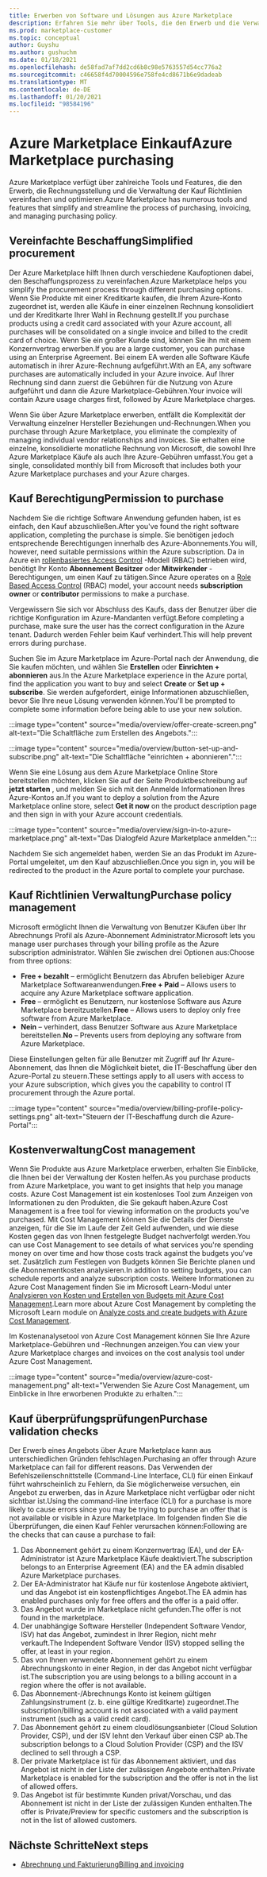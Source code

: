 ```yaml
---
title: Erwerben von Software und Lösungen aus Azure Marketplace
description: Erfahren Sie mehr über Tools, die den Erwerb und die Verwaltung von Software in Azure Marketplace vereinfachen und optimieren.
ms.prod: marketplace-customer
ms.topic: conceptual
author: Guyshu
ms.author: gushuchm
ms.date: 01/18/2021
ms.openlocfilehash: de58fad7af7dd2cd6b8c98e5763557d54cc776a2
ms.sourcegitcommit: c46658f4d70004596e758fe4cd8671b6e9dadeab
ms.translationtype: MT
ms.contentlocale: de-DE
ms.lasthandoff: 01/20/2021
ms.locfileid: "98584196"
---
```

# <a name="azure-marketplace-purchasing"></a><span data-ttu-id="1fa58-103">Azure Marketplace Einkauf</span><span class="sxs-lookup"><span data-stu-id="1fa58-103">Azure Marketplace purchasing</span></span>

<span data-ttu-id="1fa58-104">Azure Marketplace verfügt über zahlreiche Tools und Features, die den Erwerb, die Rechnungsstellung und die Verwaltung der Kauf Richtlinien vereinfachen und optimieren.</span><span class="sxs-lookup"><span data-stu-id="1fa58-104">Azure Marketplace has numerous tools and features that simplify and streamline the process of purchasing, invoicing, and managing purchasing policy.</span></span>

## <a name="simplified-procurement"></a><span data-ttu-id="1fa58-105">Vereinfachte Beschaffung</span><span class="sxs-lookup"><span data-stu-id="1fa58-105">Simplified procurement</span></span>

<span data-ttu-id="1fa58-106">Der Azure Marketplace hilft Ihnen durch verschiedene Kaufoptionen dabei, den Beschaffungsprozess zu vereinfachen.</span><span class="sxs-lookup"><span data-stu-id="1fa58-106">Azure Marketplace helps you simplify the procurement process through different purchasing options.</span></span> <span data-ttu-id="1fa58-107">Wenn Sie Produkte mit einer Kreditkarte kaufen, die Ihrem Azure-Konto zugeordnet ist, werden alle Käufe in einer einzelnen Rechnung konsolidiert und der Kreditkarte Ihrer Wahl in Rechnung gestellt.</span><span class="sxs-lookup"><span data-stu-id="1fa58-107">If you purchase products using a credit card associated with your Azure account, all purchases will be consolidated on a single invoice and billed to the credit card of choice.</span></span> <span data-ttu-id="1fa58-108">Wenn Sie ein großer Kunde sind, können Sie ihn mit einem Konzernvertrag erwerben.</span><span class="sxs-lookup"><span data-stu-id="1fa58-108">If you are a large customer, you can purchase using an Enterprise Agreement.</span></span> <span data-ttu-id="1fa58-109">Bei einem EA werden alle Software Käufe automatisch in ihrer Azure-Rechnung aufgeführt.</span><span class="sxs-lookup"><span data-stu-id="1fa58-109">With an EA, any software purchases are automatically included in your Azure invoice.</span></span> <span data-ttu-id="1fa58-110">Auf Ihrer Rechnung sind dann zuerst die Gebühren für die Nutzung von Azure aufgeführt und dann die Azure Marketplace-Gebühren.</span><span class="sxs-lookup"><span data-stu-id="1fa58-110">Your invoice will contain Azure usage charges first, followed by Azure Marketplace charges.</span></span>

<span data-ttu-id="1fa58-111">Wenn Sie über Azure Marketplace erwerben, entfällt die Komplexität der Verwaltung einzelner Hersteller Beziehungen und-Rechnungen.</span><span class="sxs-lookup"><span data-stu-id="1fa58-111">When you purchase through Azure Marketplace, you eliminate the complexity of managing individual vendor relationships and invoices.</span></span> <span data-ttu-id="1fa58-112">Sie erhalten eine einzelne, konsolidierte monatliche Rechnung von Microsoft, die sowohl Ihre Azure Marketplace Käufe als auch Ihre Azure-Gebühren umfasst.</span><span class="sxs-lookup"><span data-stu-id="1fa58-112">You get a single, consolidated monthly bill from Microsoft that includes both your Azure Marketplace purchases and your Azure charges.</span></span>

## <a name="permission-to-purchase"></a><span data-ttu-id="1fa58-113">Kauf Berechtigung</span><span class="sxs-lookup"><span data-stu-id="1fa58-113">Permission to purchase</span></span>

<span data-ttu-id="1fa58-114">Nachdem Sie die richtige Software Anwendung gefunden haben, ist es einfach, den Kauf abzuschließen.</span><span class="sxs-lookup"><span data-stu-id="1fa58-114">After you've found the right software application, completing the purchase is simple.</span></span> <span data-ttu-id="1fa58-115">Sie benötigen jedoch entsprechende Berechtigungen innerhalb des Azure-Abonnements.</span><span class="sxs-lookup"><span data-stu-id="1fa58-115">You will, however, need suitable permissions within the Azure subscription.</span></span> <span data-ttu-id="1fa58-116">Da in Azure ein [rollenbasiertes Access Control](/azure/role-based-access-control/overview) -Modell (RBAC) betrieben wird, benötigt Ihr Konto **Abonnement Besitzer** oder **Mitwirkender** -Berechtigungen, um einen Kauf zu tätigen.</span><span class="sxs-lookup"><span data-stu-id="1fa58-116">Since Azure operates on a [Role Based Access Control](/azure/role-based-access-control/overview) (RBAC) model, your account needs **subscription owner** or **contributor** permissions to make a purchase.</span></span>

<span data-ttu-id="1fa58-117">Vergewissern Sie sich vor Abschluss des Kaufs, dass der Benutzer über die richtige Konfiguration im Azure-Mandanten verfügt.</span><span class="sxs-lookup"><span data-stu-id="1fa58-117">Before completing a purchase, make sure the user has the correct configuration in the Azure tenant.</span></span> <span data-ttu-id="1fa58-118">Dadurch werden Fehler beim Kauf verhindert.</span><span class="sxs-lookup"><span data-stu-id="1fa58-118">This will help prevent errors during purchase.</span></span>

<span data-ttu-id="1fa58-119">Suchen Sie im Azure Marketplace im Azure-Portal nach der Anwendung, die Sie kaufen möchten, und wählen Sie **Erstellen** oder **Einrichten + abonnieren** aus.</span><span class="sxs-lookup"><span data-stu-id="1fa58-119">In the Azure Marketplace experience in the Azure portal, find the application you want to buy and select **Create** or **Set up + subscribe**.</span></span> <span data-ttu-id="1fa58-120">Sie werden aufgefordert, einige Informationen abzuschließen, bevor Sie Ihre neue Lösung verwenden können.</span><span class="sxs-lookup"><span data-stu-id="1fa58-120">You'll be prompted to complete some information before being able to use your new solution.</span></span>

:::image type="content" source="media/overview/offer-create-screen.png" alt-text="Die Schaltfläche zum Erstellen des Angebots.":::

:::image type="content" source="media/overview/button-set-up-and-subscribe.png" alt-text="Die Schaltfläche &quot;einrichten + abonnieren&quot;.":::

<span data-ttu-id="1fa58-123">Wenn Sie eine Lösung aus dem Azure Marketplace Online Store bereitstellen möchten, klicken Sie auf der Seite Produktbeschreibung auf **jetzt starten** , und melden Sie sich mit den Anmelde Informationen Ihres Azure-Kontos an.</span><span class="sxs-lookup"><span data-stu-id="1fa58-123">If you want to deploy a solution from the Azure Marketplace online store, select **Get it now** on the product description page and then sign in with your Azure account credentials.</span></span>

:::image type="content" source="media/overview/sign-in-to-azure-marketplace.png" alt-text="Das Dialogfeld Azure Marketplace anmelden.":::

<span data-ttu-id="1fa58-125">Nachdem Sie sich angemeldet haben, werden Sie an das Produkt im Azure-Portal umgeleitet, um den Kauf abzuschließen.</span><span class="sxs-lookup"><span data-stu-id="1fa58-125">Once you sign in, you will be redirected to the product in the Azure portal to complete your purchase.</span></span>

## <a name="purchase-policy-management"></a><span data-ttu-id="1fa58-126">Kauf Richtlinien Verwaltung</span><span class="sxs-lookup"><span data-stu-id="1fa58-126">Purchase policy management</span></span>

<span data-ttu-id="1fa58-127">Microsoft ermöglicht Ihnen die Verwaltung von Benutzer Käufen über Ihr Abrechnungs Profil als Azure-Abonnement Administrator.</span><span class="sxs-lookup"><span data-stu-id="1fa58-127">Microsoft lets you manage user purchases through your billing profile as the Azure subscription administrator.</span></span> <span data-ttu-id="1fa58-128">Wählen Sie zwischen drei Optionen aus:</span><span class="sxs-lookup"><span data-stu-id="1fa58-128">Choose from three options:</span></span>

- <span data-ttu-id="1fa58-129">**Free + bezahlt** – ermöglicht Benutzern das Abrufen beliebiger Azure Marketplace Softwareanwendungen.</span><span class="sxs-lookup"><span data-stu-id="1fa58-129">**Free + Paid** – Allows users to acquire any Azure Marketplace software application.</span></span>
- <span data-ttu-id="1fa58-130">**Free** – ermöglicht es Benutzern, nur kostenlose Software aus Azure Marketplace bereitzustellen.</span><span class="sxs-lookup"><span data-stu-id="1fa58-130">**Free** – Allows users to deploy only free software from Azure Marketplace.</span></span>
- <span data-ttu-id="1fa58-131">**Nein** – verhindert, dass Benutzer Software aus Azure Marketplace bereitstellen.</span><span class="sxs-lookup"><span data-stu-id="1fa58-131">**No** – Prevents users from deploying any software from Azure Marketplace.</span></span>

<span data-ttu-id="1fa58-132">Diese Einstellungen gelten für alle Benutzer mit Zugriff auf Ihr Azure-Abonnement, das Ihnen die Möglichkeit bietet, die IT-Beschaffung über den Azure-Portal zu steuern.</span><span class="sxs-lookup"><span data-stu-id="1fa58-132">These settings apply to all users with access to your Azure subscription, which gives you the capability to control IT procurement through the Azure portal.</span></span>

:::image type="content" source="media/overview/billing-profile-policy-settings.png" alt-text="Steuern der IT-Beschaffung durch die Azure-Portal":::

## <a name="cost-management"></a><span data-ttu-id="1fa58-134">Kostenverwaltung</span><span class="sxs-lookup"><span data-stu-id="1fa58-134">Cost management</span></span>

<span data-ttu-id="1fa58-135">Wenn Sie Produkte aus Azure Marketplace erwerben, erhalten Sie Einblicke, die Ihnen bei der Verwaltung der Kosten helfen.</span><span class="sxs-lookup"><span data-stu-id="1fa58-135">As you purchase products from Azure Marketplace, you want to get insights that help you manage costs.</span></span> <span data-ttu-id="1fa58-136">Azure Cost Management ist ein kostenloses Tool zum Anzeigen von Informationen zu den Produkten, die Sie gekauft haben.</span><span class="sxs-lookup"><span data-stu-id="1fa58-136">Azure Cost Management is a free tool for viewing information on the products you've purchased.</span></span> <span data-ttu-id="1fa58-137">Mit Cost Management können Sie die Details der Dienste anzeigen, für die Sie im Laufe der Zeit Geld aufwenden, und wie diese Kosten gegen das von Ihnen festgelegte Budget nachverfolgt werden.</span><span class="sxs-lookup"><span data-stu-id="1fa58-137">You can use Cost Management to see details of what services you're spending money on over time and how those costs track against the budgets you've set.</span></span> <span data-ttu-id="1fa58-138">Zusätzlich zum Festlegen von Budgets können Sie Berichte planen und die Abonnementkosten analysieren.</span><span class="sxs-lookup"><span data-stu-id="1fa58-138">In addition to setting budgets, you can schedule reports and analyze subscription costs.</span></span> <span data-ttu-id="1fa58-139">Weitere Informationen zu Azure Cost Management finden Sie im Microsoft Learn-Modul unter [Analysieren von Kosten und Erstellen von Budgets mit Azure Cost Management](/learn/modules/analyze-costs-create-budgets-azure-cost-management/).</span><span class="sxs-lookup"><span data-stu-id="1fa58-139">Learn more about Azure Cost Management by completing the Microsoft Learn module on [Analyze costs and create budgets with Azure Cost Management](/learn/modules/analyze-costs-create-budgets-azure-cost-management/).</span></span>

<span data-ttu-id="1fa58-140">Im Kostenanalysetool von Azure Cost Management können Sie Ihre Azure Marketplace-Gebühren und -Rechnungen anzeigen.</span><span class="sxs-lookup"><span data-stu-id="1fa58-140">You can view your Azure Marketplace charges and invoices on the cost analysis tool under Azure Cost Management.</span></span>

:::image type="content" source="media/overview/azure-cost-management.png" alt-text="Verwenden Sie Azure Cost Management, um Einblicke in Ihre erworbenen Produkte zu erhalten.":::

## <a name="purchase-validation-checks"></a><span data-ttu-id="1fa58-142">Kauf überprüfungsprüfungen</span><span class="sxs-lookup"><span data-stu-id="1fa58-142">Purchase validation checks</span></span>

<span data-ttu-id="1fa58-143">Der Erwerb eines Angebots über Azure Marketplace kann aus unterschiedlichen Gründen fehlschlagen.</span><span class="sxs-lookup"><span data-stu-id="1fa58-143">Purchasing an offer through Azure Marketplace can fail for different reasons.</span></span> <span data-ttu-id="1fa58-144">Das Verwenden der Befehlszeilenschnittstelle (Command-Line Interface, CLI) für einen Einkauf führt wahrscheinlich zu Fehlern, da Sie möglicherweise versuchen, ein Angebot zu erwerben, das in Azure Marketplace nicht verfügbar oder nicht sichtbar ist.</span><span class="sxs-lookup"><span data-stu-id="1fa58-144">Using the command-line interface (CLI) for a purchase is more likely to cause errors since you may be trying to purchase an offer that is not available or visible in Azure Marketplace.</span></span> <span data-ttu-id="1fa58-145">Im folgenden finden Sie die Überprüfungen, die einen Kauf Fehler verursachen können:</span><span class="sxs-lookup"><span data-stu-id="1fa58-145">Following are the checks that can cause a purchase to fail:</span></span>

1. <span data-ttu-id="1fa58-146">Das Abonnement gehört zu einem Konzernvertrag (EA), und der EA-Administrator ist Azure Marketplace Käufe deaktiviert.</span><span class="sxs-lookup"><span data-stu-id="1fa58-146">The subscription belongs to an Enterprise Agreement (EA) and the EA admin disabled Azure Marketplace purchases.</span></span>
1. <span data-ttu-id="1fa58-147">Der EA-Administrator hat Käufe nur für kostenlose Angebote aktiviert, und das Angebot ist ein kostenpflichtiges Angebot.</span><span class="sxs-lookup"><span data-stu-id="1fa58-147">The EA admin has enabled purchases only for free offers and the offer is a paid offer.</span></span>
1. <span data-ttu-id="1fa58-148">Das Angebot wurde im Marketplace nicht gefunden.</span><span class="sxs-lookup"><span data-stu-id="1fa58-148">The offer is not found in the marketplace.</span></span>
1. <span data-ttu-id="1fa58-149">Der unabhängige Software Hersteller (Independent Software Vendor, ISV) hat das Angebot, zumindest in Ihrer Region, nicht mehr verkauft.</span><span class="sxs-lookup"><span data-stu-id="1fa58-149">The Independent Software Vendor (ISV) stopped selling the offer, at least in your region.</span></span>
1. <span data-ttu-id="1fa58-150">Das von Ihnen verwendete Abonnement gehört zu einem Abrechnungskonto in einer Region, in der das Angebot nicht verfügbar ist.</span><span class="sxs-lookup"><span data-stu-id="1fa58-150">The subscription you are using belongs to a billing account in a region where the offer is not available.</span></span>
1. <span data-ttu-id="1fa58-151">Das Abonnement-/Abrechnungs Konto ist keinem gültigen Zahlungsinstrument (z. b. eine gültige Kreditkarte) zugeordnet.</span><span class="sxs-lookup"><span data-stu-id="1fa58-151">The subscription/billing account is not associated with a valid payment instrument (such as a valid credit card).</span></span>
1. <span data-ttu-id="1fa58-152">Das Abonnement gehört zu einem cloudlösungsanbieter (Cloud Solution Provider, CSP), und der ISV lehnt den Verkauf über einen CSP ab.</span><span class="sxs-lookup"><span data-stu-id="1fa58-152">The subscription belongs to a Cloud Solution Provider (CSP) and the ISV declined to sell through a CSP.</span></span>
1. <span data-ttu-id="1fa58-153">Der private Marketplace ist für das Abonnement aktiviert, und das Angebot ist nicht in der Liste der zulässigen Angebote enthalten.</span><span class="sxs-lookup"><span data-stu-id="1fa58-153">Private Marketplace is enabled for the subscription and the offer is not in the list of allowed offers.</span></span>
1. <span data-ttu-id="1fa58-154">Das Angebot ist für bestimmte Kunden privat/Vorschau, und das Abonnement ist nicht in der Liste der zulässigen Kunden enthalten.</span><span class="sxs-lookup"><span data-stu-id="1fa58-154">The offer is Private/Preview for specific customers and the subscription is not in the list of allowed customers.</span></span>

## <a name="next-steps"></a><span data-ttu-id="1fa58-155">Nächste Schritte</span><span class="sxs-lookup"><span data-stu-id="1fa58-155">Next steps</span></span>

- [<span data-ttu-id="1fa58-156">Abrechnung und Fakturierung</span><span class="sxs-lookup"><span data-stu-id="1fa58-156">Billing and invoicing</span></span>](billing-invoicing.md)
